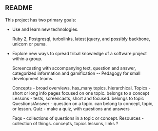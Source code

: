 
## README

This project has two primary goals:

* Use and learn new technologies.

  Ruby 2, Postgresql, turbolinks, latest jquery, and possibly backbone, unicorn or puma.


* Explore new ways to spread tribal knowledge of a software project within a group.

  Screencasting with accompanying text, question and answer, categorized information and gamification -- Pedagogy for small development teams.



  Concepts - broad overviews.  has_many topics.  hierarchical.
  Topics - short or long info pages focused on one topic.  belongs to a concept
  Lessons - tests, screencasts, short and focused.  belongs to topic
  Questions/Answer - question on a topic.  can belong to concept, topic, or lesson.
  Quiz - make a quiz, with questions and answers
  
  Faqs - collections of questions in a topic or concept.
  Resources - collection of things.  concepts, topics lessons, links ?
  